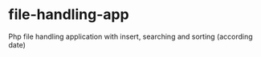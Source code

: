 # file-handling-app
Php file handling application with insert, searching and sorting (according date)
